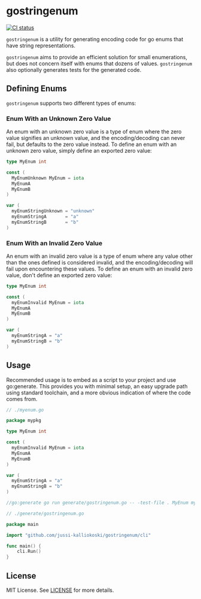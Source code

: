 # gostringenum


[![CI status](https://github.com/jussi-kalliokoski/gostringenum/workflows/CI/badge.svg)](https://github.com/jussi-kalliokoski/gostringenum/actions)

`gostringenum` is a utility for generating encoding code for go enums that have string representations.

`gostringenum` aims to provide an efficient solution for small enumerations, but does not concern itself with enums that dozens of values. `gostringenum` also optionally generates tests for the generated code.

## Defining Enums

`gostringenum` supports two different types of enums:

### Enum With an Unknown Zero Value

An enum with an unknown zero value is a type of enum where the zero value signifies an unknown value, and the encoding/decoding can never fail, but defaults to the zero value instead. To define an enum with an unknown zero value, simply define an exported zero value:

```go
type MyEnum int

const (
  MyEnumUnknown MyEnum = iota
  MyEnumA
  MyEnumB
)

var (
  myEnumStringUnknown = "unknown"
  myEnumStringA       = "a"
  myEnumStringB       = "b"
)
```

### Enum With an Invalid Zero Value

An enum with an invalid zero value is a type of enum where any value other than the ones defined is considered invalid, and the encoding/decoding will fail upon encountering these values. To define an enum with an invalid zero value, don't define an exported zero value:

```go
type MyEnum int

const (
  myEnumInvalid MyEnum = iota
  MyEnumA
  MyEnumB
)

var (
  myEnumStringA = "a"
  myEnumStringB = "b"
)
```

## Usage

Recommended usage is to embed as a script to your project and use go:generate. This provides you with minimal setup, an easy upgrade path using standard toolchain, and a more obvious indication of where the code comes from.

```go
// ./myenum.go

package mypkg

type MyEnum int

const (
  myEnumInvalid MyEnum = iota
  MyEnumA
  MyEnumB
)

var (
  myEnumStringA = "a"
  myEnumStringB = "b"
)

//go:generate go run generate/gostringenum.go -- -test-file . MyEnum myenum_encoding.go
```

```go
// ./generate/gostringenum.go

package main

import "github.com/jussi-kalliokoski/gostringenum/cli"

func main() {
	cli.Run()
}
```

## License

MIT License. See [LICENSE](LICENSE) for more details.
